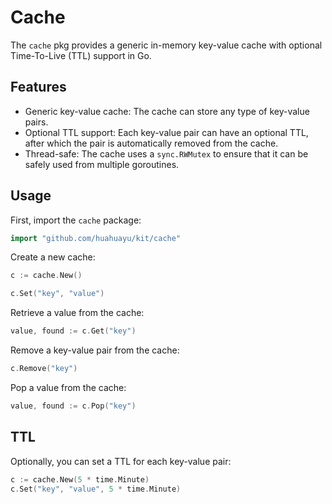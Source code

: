 # Cache

The `cache` pkg provides a generic in-memory key-value cache with optional Time-To-Live (TTL) support in Go.

## Features

- Generic key-value cache: The cache can store any type of key-value pairs.
- Optional TTL support: Each key-value pair can have an optional TTL, after which the pair is automatically removed from the cache.
- Thread-safe: The cache uses a `sync.RWMutex` to ensure that it can be safely used from multiple goroutines.

## Usage

First, import the `cache` package:

```go
import "github.com/huahuayu/kit/cache"
```

Create a new cache:

```go
c := cache.New()
```

```go
c.Set("key", "value")
```

Retrieve a value from the cache:

```go
value, found := c.Get("key")
```

Remove a key-value pair from the cache:

```go
c.Remove("key")
```

Pop a value from the cache:

```go
value, found := c.Pop("key")
```

## TTL

Optionally, you can set a TTL for each key-value pair:

```go
c := cache.New(5 * time.Minute)
c.Set("key", "value", 5 * time.Minute)
```
